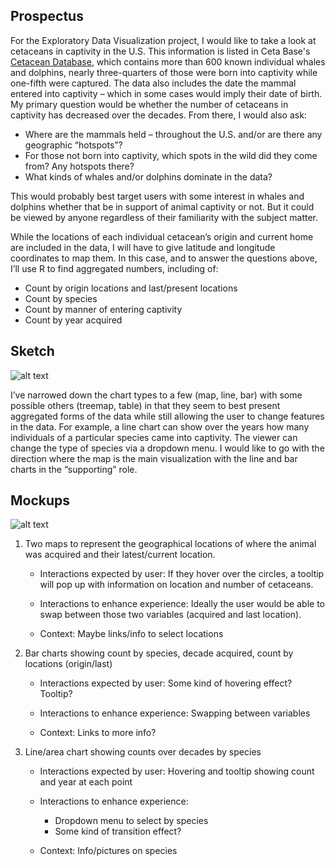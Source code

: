 ## Prospectus

For the Exploratory Data Visualization project, I would like to take a look at cetaceans in captivity in the U.S. This information is listed in Ceta Base's [Cetacean Database](https://www.cetabase.org/captive/cetacean/), which contains more than 600 known individual whales and dolphins, nearly three-quarters of those were born into captivity while one-fifth were captured. The data also includes the date the mammal entered into captivity – which in some cases would imply their date of birth. My primary question would be whether the number of cetaceans in captivity has decreased over the decades. From there, I would also ask: 

- Where are the mammals held – throughout the U.S. and/or are there any geographic “hotspots”? 
- For those not born into captivity, which spots in the wild did they come from? Any hotspots there?
- What kinds of whales and/or dolphins dominate in the data?

This would probably best target users with some interest in whales and dolphins whether that be in support of animal captivity or not. But it could be viewed by anyone regardless of their familiarity with the subject matter.

While the locations of each individual cetacean’s origin and current home are included in the data, I will have to give latitude and longitude coordinates to map them. In this case, and to answer the questions above, I’ll use R to find aggregated numbers, including of:

- Count by origin locations and last/present locations
- Count by species
- Count by manner of entering captivity
- Count by year acquired

## Sketch

![alt text](https://github.com/cheje/idv-final/raw/master/prospectus-sketches/cetaceans.png "Sketch")

I’ve narrowed down the chart types to a few (map, line, bar) with some possible others (treemap, table) in that they seem to best present aggregated forms of the data while still allowing the user to change features in the data. For example, a line chart can show over the years how many individuals of a particular species came into captivity. The viewer can change the type of species via a dropdown menu. I would like to go with the direction where the map is the main visualization with the line and bar charts in the “supporting” role.

## Mockups

![alt text](https://github.com/cheje/idv-final/raw/master/prospectus-sketches/idv-1mockup.png "Mockup")

1. Two maps to represent the geographical locations of where the animal was acquired and their latest/current location. 

   - Interactions expected by user: If they hover over the circles, a tooltip will pop up with information on location and number of cetaceans.
   
   - Interactions to enhance experience: Ideally the user would be able to swap between those two variables (acquired and last location).
   
   - Context: Maybe links/info to select locations

2. Bar charts showing count by species, decade acquired, count by locations (origin/last)

   - Interactions expected by user: Some kind of hovering effect? Tooltip?
   
   - Interactions to enhance experience: Swapping between variables
   
   - Context: Links to more info?

3. Line/area chart showing counts over decades by species

   - Interactions expected by user: Hovering and tooltip showing count and year at each point
   
   - Interactions to enhance experience: 
     - Dropdown menu to select by species
     - Some kind of transition effect?

   - Context: Info/pictures on species
